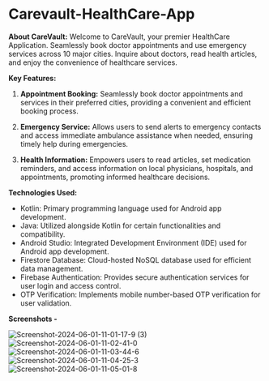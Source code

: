# Carevault-HealthCare-App

**About CareVault:**
Welcome to CareVault, your premier HealthCare Application. Seamlessly book doctor appointments and use emergency services across 10 major cities. Inquire about doctors, read health articles, and enjoy the convenience of healthcare services.

**Key Features:**

1. **Appointment Booking:**
   Seamlessly book doctor appointments and services in their preferred cities, providing a convenient and efficient booking process.

2. **Emergency Service:**
   Allows users to send alerts to emergency contacts and access immediate ambulance assistance when needed, ensuring timely help during emergencies.

3. **Health Information:**
   Empowers users to read articles, set medication reminders, and access information on local physicians, hospitals, and appointments, promoting informed healthcare decisions.

**Technologies Used:**

- Kotlin: Primary programming language used for Android app development.
- Java: Utilized alongside Kotlin for certain functionalities and compatibility.
- Android Studio: Integrated Development Environment (IDE) used for Android app development.
- Firestore Database: Cloud-hosted NoSQL database used for efficient data management.
- Firebase Authentication: Provides secure authentication services for user login and access control.
- OTP Verification: Implements mobile number-based OTP verification for user validation.

**Screenshots -** 

![Screenshot-2024-06-01-11-01-17-9 (3)](https://github.com/CareVault/CareVault/assets/117476059/0d6fdc77-7278-4f59-9b20-f1dd6cfbf348)
![Screenshot-2024-06-01-11-02-41-0](https://github.com/CareVault/CareVault/assets/117476059/453c8424-3117-4665-b0d7-2e6168ddfbc2)
![Screenshot-2024-06-01-11-03-44-6](https://github.com/CareVault/CareVault/assets/117476059/4d45d4ab-2cc0-494c-ac3b-92a14bd2d4e0)
![Screenshot-2024-06-01-11-04-25-3](https://github.com/CareVault/CareVault/assets/117476059/0a6cc108-3c05-4285-989d-7252f18ec5bd)
![Screenshot-2024-06-01-11-05-01-8](https://github.com/CareVault/CareVault/assets/117476059/0f2988de-1d97-4d4b-9dbc-3b60c6a3c409)




